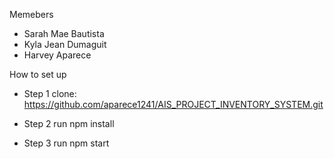 Memebers 
* Sarah Mae Bautista
* Kyla Jean Dumaguit
* Harvey Aparece

How to set up
* Step 1
clone: https://github.com/aparece1241/AIS_PROJECT_INVENTORY_SYSTEM.git

* Step 2
run npm install

* Step 3
run npm start
